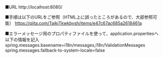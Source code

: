 ■URL
http://localhost:8080/

■手順は以下のURLをご参照（HTML上に誤ったところがあるので、大部参照可能）
https://qiita.com/TaikiTkwkbysh/items/e47c67ac685a2618461a

■エラーメッセージ用のプロパティファイルを使って、application.propertiesへ以下の情報を記入
spring.messages.basename=i18n/messages,i18n/ValidationMessages
spring.messages.fallback-to-system-locale=false

